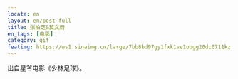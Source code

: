 ```yaml
---
locate: en
layout: en/post-full
title: 张柏芝&莫文蔚
en_tags: [电影]
category: gif
featimg: https://ws1.sinaimg.cn/large/7bb8bd97gy1fxk1ve1obgg20dc0711kz.gif
---
```


出自星爷电影《少林足球》。